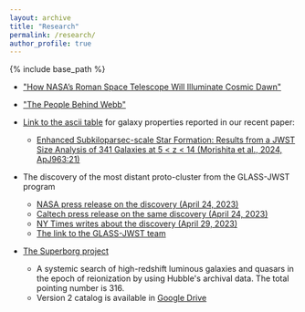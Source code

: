 ```yaml
---
layout: archive
title: "Research"
permalink: /research/
author_profile: true
---
```


{% include base_path %}

* <a href='https://www.nasa.gov/missions/roman-space-telescope/how-nasas-roman-space-telescope-will-illuminate-cosmic-dawn/'>"How NASA’s Roman Space Telescope Will Illuminate Cosmic Dawn"</a>

* <a href='https://webbtelescope.org/about/people-behind-webb'>"The People Behind Webb"</a>

* <a href='https://github.com/mtakahiro/mtakahiro.github.io/blob/master/files/Morishita_2023_src_dropouts.txt'>Link to the ascii table</a> for galaxy properties reported in our recent paper:
  * <a href='https://ui.adsabs.harvard.edu/abs/2024ApJ...963....9M/abstract'>Enhanced Subkiloparsec-scale Star Formation: Results from a JWST Size Analysis of 341 Galaxies at 5 < z < 14 (Morishita et al., 2024, ApJ963:21)</a>

* The discovery of the most distant proto-cluster from the GLASS-JWST program
  * <a href='https://www.nasa.gov/feature/goddard/2023/webb-reveals-early-universe-prequel-to-huge-galaxy-cluster'>NASA press release on the discovery (April 24, 2023)</a>
  * <a href='https://www.caltech.edu/about/news/the-young-cluster-of-galaxies-at-the-edge-of-the-universe'>Caltech press release on the same discovery (April 24, 2023)</a>
  * <a href='https://www.nytimes.com/2023/04/29/science/astronomy-webb-galaxies.html?smid=nytcore-ios-share&referringSource=articleShare'>NY Times writes about the discovery (April 29, 2023)</a>
  * <a href='https://glass.astro.ucla.edu/ers/'>The link to the GLASS-JWST team</a>

* <a href='https://archive.stsci.edu/hlsp/superborg'>The Superborg project</a>
  * A systemic search of high-redshift luminous galaxies and quasars in the epoch of reionization by using Hubble's archival data. The total pointing number is 316.
  * Version 2 catalog is available in <a href='https://drive.google.com/drive/folders/1itAf8GdaWwgoYp6yI7M-IWQ2-x5xSnz9?usp=sharing'>Google Drive</a>
